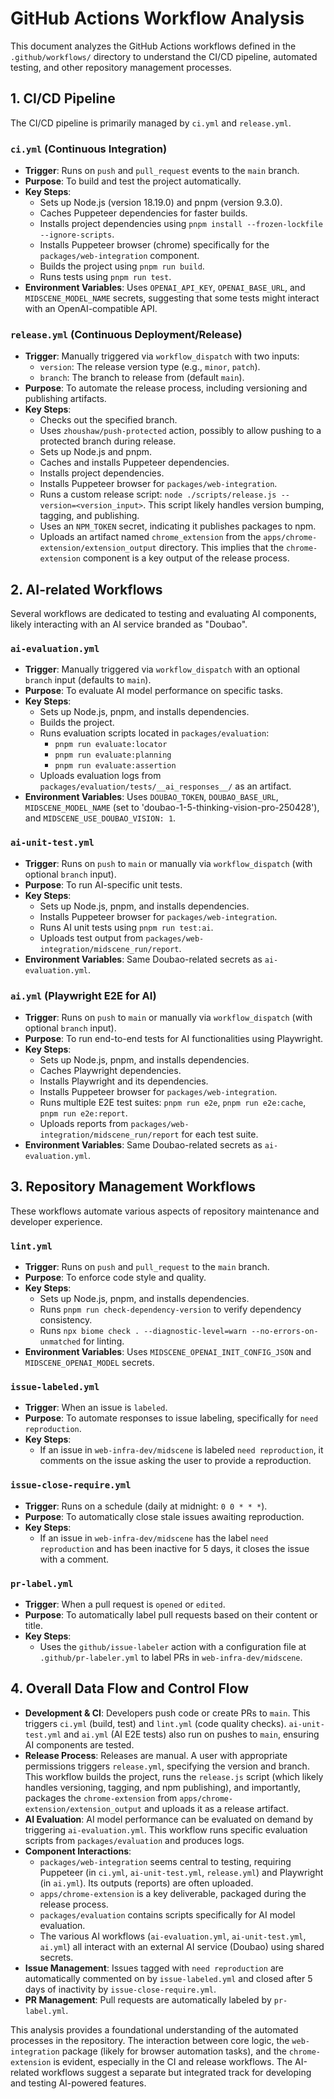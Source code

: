 # GitHub Actions Workflow Analysis

This document analyzes the GitHub Actions workflows defined in the `.github/workflows/` directory to understand the CI/CD pipeline, automated testing, and other repository management processes.

## 1. CI/CD Pipeline

The CI/CD pipeline is primarily managed by `ci.yml` and `release.yml`.

### `ci.yml` (Continuous Integration)

*   **Trigger**: Runs on `push` and `pull_request` events to the `main` branch.
*   **Purpose**: To build and test the project automatically.
*   **Key Steps**:
    *   Sets up Node.js (version 18.19.0) and pnpm (version 9.3.0).
    *   Caches Puppeteer dependencies for faster builds.
    *   Installs project dependencies using `pnpm install --frozen-lockfile --ignore-scripts`.
    *   Installs Puppeteer browser (chrome) specifically for the `packages/web-integration` component.
    *   Builds the project using `pnpm run build`.
    *   Runs tests using `pnpm run test`.
*   **Environment Variables**: Uses `OPENAI_API_KEY`, `OPENAI_BASE_URL`, and `MIDSCENE_MODEL_NAME` secrets, suggesting that some tests might interact with an OpenAI-compatible API.

### `release.yml` (Continuous Deployment/Release)

*   **Trigger**: Manually triggered via `workflow_dispatch` with two inputs:
    *   `version`: The release version type (e.g., `minor`, `patch`).
    *   `branch`: The branch to release from (default `main`).
*   **Purpose**: To automate the release process, including versioning and publishing artifacts.
*   **Key Steps**:
    *   Checks out the specified branch.
    *   Uses `zhoushaw/push-protected` action, possibly to allow pushing to a protected branch during release.
    *   Sets up Node.js and pnpm.
    *   Caches and installs Puppeteer dependencies.
    *   Installs project dependencies.
    *   Installs Puppeteer browser for `packages/web-integration`.
    *   Runs a custom release script: `node ./scripts/release.js --version=<version_input>`. This script likely handles version bumping, tagging, and publishing.
    *   Uses an `NPM_TOKEN` secret, indicating it publishes packages to npm.
    *   Uploads an artifact named `chrome_extension` from the `apps/chrome-extension/extension_output` directory. This implies that the `chrome-extension` component is a key output of the release process.

## 2. AI-related Workflows

Several workflows are dedicated to testing and evaluating AI components, likely interacting with an AI service branded as "Doubao".

### `ai-evaluation.yml`

*   **Trigger**: Manually triggered via `workflow_dispatch` with an optional `branch` input (defaults to `main`).
*   **Purpose**: To evaluate AI model performance on specific tasks.
*   **Key Steps**:
    *   Sets up Node.js, pnpm, and installs dependencies.
    *   Builds the project.
    *   Runs evaluation scripts located in `packages/evaluation`:
        *   `pnpm run evaluate:locator`
        *   `pnpm run evaluate:planning`
        *   `pnpm run evaluate:assertion`
    *   Uploads evaluation logs from `packages/evaluation/tests/__ai_responses__/` as an artifact.
*   **Environment Variables**: Uses `DOUBAO_TOKEN`, `DOUBAO_BASE_URL`, `MIDSCENE_MODEL_NAME` (set to 'doubao-1-5-thinking-vision-pro-250428'), and `MIDSCENE_USE_DOUBAO_VISION: 1`.

### `ai-unit-test.yml`

*   **Trigger**: Runs on `push` to `main` or manually via `workflow_dispatch` (with optional `branch` input).
*   **Purpose**: To run AI-specific unit tests.
*   **Key Steps**:
    *   Sets up Node.js, pnpm, and installs dependencies.
    *   Installs Puppeteer browser for `packages/web-integration`.
    *   Runs AI unit tests using `pnpm run test:ai`.
    *   Uploads test output from `packages/web-integration/midscene_run/report`.
*   **Environment Variables**: Same Doubao-related secrets as `ai-evaluation.yml`.

### `ai.yml` (Playwright E2E for AI)

*   **Trigger**: Runs on `push` to `main` or manually via `workflow_dispatch` (with optional `branch` input).
*   **Purpose**: To run end-to-end tests for AI functionalities using Playwright.
*   **Key Steps**:
    *   Sets up Node.js, pnpm, and installs dependencies.
    *   Caches Playwright dependencies.
    *   Installs Playwright and its dependencies.
    *   Installs Puppeteer browser for `packages/web-integration`.
    *   Runs multiple E2E test suites: `pnpm run e2e`, `pnpm run e2e:cache`, `pnpm run e2e:report`.
    *   Uploads reports from `packages/web-integration/midscene_run/report` for each test suite.
*   **Environment Variables**: Same Doubao-related secrets as `ai-evaluation.yml`.

## 3. Repository Management Workflows

These workflows automate various aspects of repository maintenance and developer experience.

### `lint.yml`

*   **Trigger**: Runs on `push` and `pull_request` to the `main` branch.
*   **Purpose**: To enforce code style and quality.
*   **Key Steps**:
    *   Sets up Node.js, pnpm, and installs dependencies.
    *   Runs `pnpm run check-dependency-version` to verify dependency consistency.
    *   Runs `npx biome check . --diagnostic-level=warn --no-errors-on-unmatched` for linting.
*   **Environment Variables**: Uses `MIDSCENE_OPENAI_INIT_CONFIG_JSON` and `MIDSCENE_OPENAI_MODEL` secrets.

### `issue-labeled.yml`

*   **Trigger**: When an issue is `labeled`.
*   **Purpose**: To automate responses to issue labeling, specifically for `need reproduction`.
*   **Key Steps**:
    *   If an issue in `web-infra-dev/midscene` is labeled `need reproduction`, it comments on the issue asking the user to provide a reproduction.

### `issue-close-require.yml`

*   **Trigger**: Runs on a schedule (daily at midnight: `0 0 * * *`).
*   **Purpose**: To automatically close stale issues awaiting reproduction.
*   **Key Steps**:
    *   If an issue in `web-infra-dev/midscene` has the label `need reproduction` and has been inactive for 5 days, it closes the issue with a comment.

### `pr-label.yml`

*   **Trigger**: When a pull request is `opened` or `edited`.
*   **Purpose**: To automatically label pull requests based on their content or title.
*   **Key Steps**:
    *   Uses the `github/issue-labeler` action with a configuration file at `.github/pr-labeler.yml` to label PRs in `web-infra-dev/midscene`.

## 4. Overall Data Flow and Control Flow

*   **Development & CI**: Developers push code or create PRs to `main`. This triggers `ci.yml` (build, test) and `lint.yml` (code quality checks). `ai-unit-test.yml` and `ai.yml` (AI E2E tests) also run on pushes to `main`, ensuring AI components are tested.
*   **Release Process**: Releases are manual. A user with appropriate permissions triggers `release.yml`, specifying the version and branch. This workflow builds the project, runs the `release.js` script (which likely handles versioning, tagging, and npm publishing), and importantly, packages the `chrome-extension` from `apps/chrome-extension/extension_output` and uploads it as a release artifact.
*   **AI Evaluation**: AI model performance can be evaluated on demand by triggering `ai-evaluation.yml`. This workflow runs specific evaluation scripts from `packages/evaluation` and produces logs.
*   **Component Interactions**:
    *   `packages/web-integration` seems central to testing, requiring Puppeteer (in `ci.yml`, `ai-unit-test.yml`, `release.yml`) and Playwright (in `ai.yml`). Its outputs (reports) are often uploaded.
    *   `apps/chrome-extension` is a key deliverable, packaged during the release process.
    *   `packages/evaluation` contains scripts specifically for AI model evaluation.
    *   The various AI workflows (`ai-evaluation.yml`, `ai-unit-test.yml`, `ai.yml`) all interact with an external AI service (Doubao) using shared secrets.
*   **Issue Management**: Issues tagged with `need reproduction` are automatically commented on by `issue-labeled.yml` and closed after 5 days of inactivity by `issue-close-require.yml`.
*   **PR Management**: Pull requests are automatically labeled by `pr-label.yml`.

This analysis provides a foundational understanding of the automated processes in the repository. The interaction between core logic, the `web-integration` package (likely for browser automation tasks), and the `chrome-extension` is evident, especially in the CI and release workflows. The AI-related workflows suggest a separate but integrated track for developing and testing AI-powered features.
